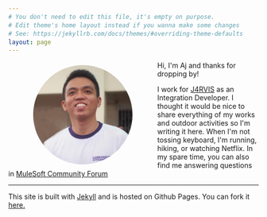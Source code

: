 ```yaml
---
# You don't need to edit this file, it's empty on purpose.
# Edit theme's home layout instead if you wanna make some changes
# See: https://jekyllrb.com/docs/themes/#overriding-theme-defaults
layout: page
---
```


<img style="float:left; object-fit: cover; border-radius:50%; margin: 8px 50px" width="200" height="200" src="assets/profile.jpg" alt="Profile">

Hi, I'm Aj and thanks for dropping by!

I work for [J4RVIS](https://j4rvis.com/) as an Integration Developer. I thought it would be nice to share everything of my works and outdoor activities so I'm writing it here. When I'm not tossing keyboard, I'm running, hiking, or watching Netflix. In my spare time, you can also find me answering questions in [MuleSoft Community Forum](https://help.mulesoft.com/s/profile/0052T00000BzGrSQAV)

<hr>

This site is built with [Jekyll](https://jekyllrb.com) and is hosted on Github Pages. You can fork it [here.](https://github.com/ajdeguzman/ajdeguzman.github.io)
